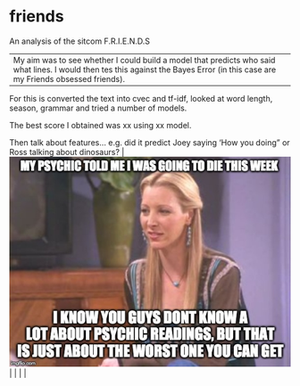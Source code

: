 # friends
An analysis of the sitcom F.R.I.E.N.D.S


|   |   |
|---|---|
| My aim was to see whether I could build a model that predicts who said what lines. I would then tes this against the Bayes Error (in this case are my Friends obsessed friends).

For this is converted the text into cvec and tf-idf, looked at word length, season, grammar and tried a number of models.

The best score I obtained was xx using xx model.

Then talk about features… e.g. did it predict Joey saying ‘How you doing” or Ross talking about dinosaurs?
  | ![Phoebe](37l1q4.jpg)  |
|   |   |


